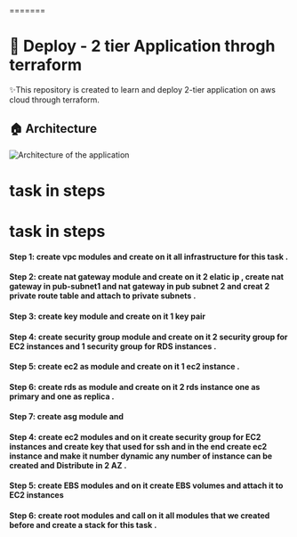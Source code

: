 
=======
# 🚀 Deploy - 2 tier Application throgh terraform 


✨This repository is created to learn and deploy  2-tier application on aws cloud through terraform. 

## 🏠 Architecture
![Architecture of the application](architecture.gif)

# task in steps
# task in steps
#### Step 1: create vpc modules and create on it all infrastructure for this  task .
#### Step 2: create nat gateway module and create on it 2 elatic ip , create nat gateway in pub-subnet1 and nat gateway in pub subnet 2 and creat 2 private route table and attach to private subnets  .
#### Step 3:  create key module and create on it 1 key pair 
#### Step 4: create security group module and create on it 2 security group for EC2 instances and 1 security group for RDS instances .
#### Step 5: create ec2 as module and create on it  1 ec2 instance  .
#### Step 6: create rds as module and create on it 2 rds instance one as primary and one as replica .
#### Step 7: create asg module and          
#### Step 4: create ec2 modules and on it create security group for EC2 instances  and create key that used for ssh and in the end create ec2 instance and make it number dynamic any number of instance can be created  and Distribute in 2 AZ  . 
#### Step 5: create EBS modules and on it create EBS volumes and attach it to EC2 instances 
#### Step 6: create root modules and call on it all modules that we created before and create a stack for this task .

